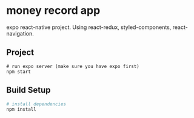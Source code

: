 # money record app
expo react-native project. Using react-redux, styled-components, react-navigation.

## Project

```
# run expo server (make sure you have expo first)
npm start
```

## Build Setup

``` bash
# install dependencies
npm install

```
